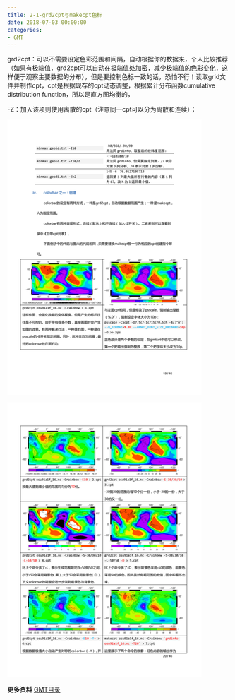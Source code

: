 ```yaml
---
title: 2-1-grd2cpt与makecpt色标
date: 2018-07-03 00:00:00
categories:
- GMT
---
```

<meta charset="utf-8">

grd2cpt：可以不需要设定色彩范围和间隔，自动根据你的数据来，个人比较推荐（如果有极端值，grd2cpt可以自动在极端值处加密，减少极端值的色彩变化，这样便于观察主要数据的分布），但是要控制色标一致的话，恐怕不行！读取grid文件并制作cpt，cpt是根据现存的cpt动态调整，根据累计分布函数cumulative distribution function，所以是直方图均衡的，  

-Z：加入该项则使用离散的cpt（注意同一cpt可以分为离散和连续）；  

![1.png](/imags/7955445-5c5cb2729d7c033a.png)  

![2.png](/imags/7955445-7cc15e8a460c8fe9.png)

**更多资料**
[GMT目录](https://www.jianshu.com/p/321f67983c42)

